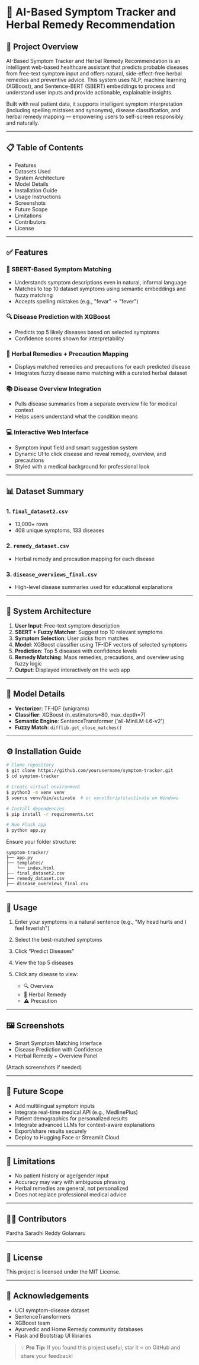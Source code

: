 # 🌿 AI-Based Symptom Tracker and Herbal Remedy Recommendation

## 📌 Project Overview

AI-Based Symptom Tracker and Herbal Remedy Recommendation is an intelligent web-based healthcare assistant that predicts probable diseases from free-text symptom input and offers natural, side-effect-free herbal remedies and preventive advice. This system uses NLP, machine learning (XGBoost), and Sentence-BERT (SBERT) embeddings to process and understand user inputs and provide actionable, explainable insights.

Built with real patient data, it supports intelligent symptom interpretation (including spelling mistakes and synonyms), disease classification, and herbal remedy mapping — empowering users to self-screen responsibly and naturally.

---

## 📋 Table of Contents

* Features
* Datasets Used
* System Architecture
* Model Details
* Installation Guide
* Usage Instructions
* Screenshots
* Future Scope
* Limitations
* Contributors
* License

---

## ✅ Features

### 🧠 SBERT-Based Symptom Matching

* Understands symptom descriptions even in natural, informal language
* Matches to top 10 dataset symptoms using semantic embeddings and fuzzy matching
* Accepts spelling mistakes (e.g., "fevar" → "fever")

### 🔍 Disease Prediction with XGBoost

* Predicts top 5 likely diseases based on selected symptoms
* Confidence scores shown for interpretability

### 🌱 Herbal Remedies + Precaution Mapping

* Displays matched remedies and precautions for each predicted disease
* Integrates fuzzy disease name matching with a curated herbal dataset

### 📚 Disease Overview Integration

* Pulls disease summaries from a separate overview file for medical context
* Helps users understand what the condition means

### 💻 Interactive Web Interface

* Symptom input field and smart suggestion system
* Dynamic UI to click disease and reveal remedy, overview, and precautions
* Styled with a medical background for professional look

---

## 📊 Dataset Summary

### 1. `final_dataset2.csv`

* 13,000+ rows
* 408 unique symptoms, 133 diseases

### 2. `remedy_dataset.csv`

* Herbal remedy and precaution mapping for each disease

### 3. `disease_overviews_final.csv`

* High-level disease summaries used for educational explanations

---

## 🧱 System Architecture

1. **User Input**: Free-text symptom description
2. **SBERT + Fuzzy Matcher**: Suggest top 10 relevant symptoms
3. **Symptom Selection**: User picks from matches
4. **Model**: XGBoost classifier using TF-IDF vectors of selected symptoms
5. **Prediction**: Top 5 diseases with confidence levels
6. **Remedy Matching**: Maps remedies, precautions, and overview using fuzzy logic
7. **Output**: Displayed interactively on the web app

---

## 🤖 Model Details

* **Vectorizer**: TF-IDF (unigrams)
* **Classifier**: XGBoost (n\_estimators=80, max\_depth=7)
* **Semantic Engine**: SentenceTransformer ('all-MiniLM-L6-v2')
* **Fuzzy Match**: `difflib.get_close_matches()`

---

## ⚙️ Installation Guide

```bash
# Clone repository
$ git clone https://github.com/yourusername/symptom-tracker.git
$ cd symptom-tracker

# Create virtual environment
$ python3 -m venv venv
$ source venv/bin/activate  # or venv\Scripts\activate on Windows

# Install dependencies
$ pip install -r requirements.txt

# Run Flask app
$ python app.py
```

Ensure your folder structure:

```
symptom-tracker/
├── app.py
├── templates/
│   └── index.html
├── final_dataset2.csv
├── remedy_dataset.csv
├── disease_overviews_final.csv
```

---

## 🧪 Usage

1. Enter your symptoms in a natural sentence (e.g., "My head hurts and I feel feverish")
2. Select the best-matched symptoms
3. Click “Predict Diseases”
4. View the top 5 diseases
5. Click any disease to view:

   * 🔍 Overview
   * 🌿 Herbal Remedy
   * ⚠️ Precaution

---

## 🖼️ Screenshots

* Smart Symptom Matching Interface
* Disease Prediction with Confidence
* Herbal Remedy + Overview Panel

(Attach screenshots if needed)

---

## 🚀 Future Scope

* Add multilingual symptom inputs
* Integrate real-time medical API (e.g., MedlinePlus)
* Patient demographics for personalized results
* Integrate advanced LLMs for context-aware explanations
* Export/share results securely
* Deploy to Hugging Face or Streamlit Cloud

---

## 🚧 Limitations

* No patient history or age/gender input
* Accuracy may vary with ambiguous phrasing
* Herbal remedies are general, not personalized
* Does not replace professional medical advice

---

## 👨‍💻 Contributors

Pardha Saradhi Reddy Golamaru

---

## 📄 License

This project is licensed under the MIT License.

---

## 🙏 Acknowledgements

* UCI symptom-disease dataset
* SentenceTransformers
* XGBoost team
* Ayurvedic and Home Remedy community databases
* Flask and Bootstrap UI libraries

> 💡 **Pro Tip:** If you found this project useful, star it ⭐ on GitHub and share your feedback!
